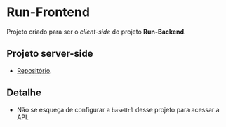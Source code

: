 # Run-Frontend
Projeto criado para ser o *client-side* do projeto **Run-Backend**.

## Projeto server-side
- [Repositório](https://github.com/JoseMayconHS/Run-Backend).

## Detalhe
- Não se esqueça de configurar a `baseUrl` desse projeto para acessar a API.
